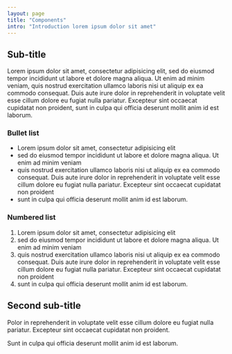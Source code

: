 ```yaml
---
layout: page
title: "Components"
intro: "Introduction lorem ipsum dolor sit amet"
---
```


## Sub-title

Lorem ipsum dolor sit amet, consectetur adipisicing elit, sed do eiusmod tempor incididunt ut labore et dolore magna aliqua. Ut enim ad minim veniam, quis nostrud exercitation ullamco laboris nisi ut aliquip ex ea commodo consequat. Duis aute irure dolor in reprehenderit in voluptate velit esse cillum dolore eu fugiat nulla pariatur. Excepteur sint occaecat cupidatat non proident, sunt in culpa qui officia deserunt mollit anim id est laborum.

### Bullet list

* Lorem ipsum dolor sit amet, consectetur adipisicing elit
* sed do eiusmod tempor incididunt ut labore et dolore magna aliqua. Ut enim ad minim veniam
* quis nostrud exercitation ullamco laboris nisi ut aliquip ex ea commodo consequat. Duis aute irure dolor in reprehenderit in voluptate velit esse cillum dolore eu fugiat nulla pariatur. Excepteur sint occaecat cupidatat non proident
* sunt in culpa qui officia deserunt mollit anim id est laborum.

### Numbered list

1. Lorem ipsum dolor sit amet, consectetur adipisicing elit
1. sed do eiusmod tempor incididunt ut labore et dolore magna aliqua. Ut enim ad minim veniam
1. quis nostrud exercitation ullamco laboris nisi ut aliquip ex ea commodo consequat. Duis aute irure dolor in reprehenderit in voluptate velit esse cillum dolore eu fugiat nulla pariatur. Excepteur sint occaecat cupidatat non proident
1. sunt in culpa qui officia deserunt mollit anim id est laborum.

## Second sub-title

Polor in reprehenderit in voluptate velit esse cillum dolore eu fugiat nulla pariatur. Excepteur sint occaecat cupidatat non proident.

Sunt in culpa qui officia deserunt mollit anim id est laborum.
